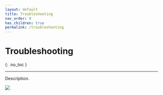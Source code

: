 ```yaml
---
layout: default
title: Troubleshooting
nav_order: 9
has_children: true
permalink: /troubleshooting
---
```


# Troubleshooting
{: .no_toc }

---

Description.

![](/orderlord-help-kds/assets/images/kds/section_kitchen_history_1.png)